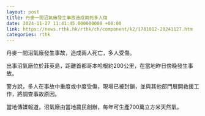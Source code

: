 ```yaml
---
layout: post
title: 丹麥一間沼氣廠發生事故造成兩死多人傷
date: 2024-11-27 11:41:45.000000000 +08:00
link: https://news.rthk.hk/rthk/ch/component/k2/1781012-20241127.htm
categories: rthk
---
```


丹麥一間沼氣廠發生事故，造成兩人死亡，多人受傷。

出事沼氣廠位於菲英島，距離首都哥本哈根約200公里，在當地昨日傍晚發生事故。

警方說，多人在事故中重度或中度受傷，現場已被封鎖，並與其他部門展開救援工作，將調查事故原因。

當地傳媒報道，沼氣廠由當地農民創辦，每年可生產700萬立方米天然氣。
